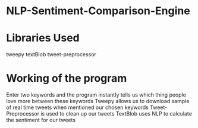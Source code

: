 # NLP-Sentiment-Comparison-Engine

# Libraries Used
tweepy
textBlob
tweet-preprocessor

# Working of the program
Enter two keywords and the program instantly tells us which thing people love more between these keywords
Tweepy allows us to download sample of real time tweets when mentioned our chosen keywords
Tweet-Preprocessor is used to clean up our tweets
TextBlob uses NLP to calculate the sentiment for our tweets
